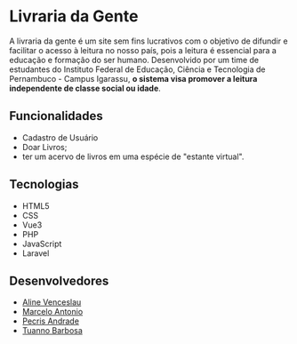# Livraria da Gente

A livraria da gente é um site sem fins lucrativos com o objetivo de difundir e facilitar o acesso à leitura no nosso país, pois a leitura é essencial para a educação e formação do ser humano. Desenvolvido por um time de estudantes do Instituto Federal de Educação, Ciência e Tecnologia de Pernambuco - Campus Igarassu, **o sistema visa promover a leitura independente de classe social ou idade**.

## Funcionalidades

* Cadastro de Usuário
* Doar Livros;
* ter um acervo de livros em uma espécie de "estante virtual".

## Tecnologias 

* HTML5
* CSS 
* Vue3
* PHP
* JavaScript
* Laravel

## Desenvolvedores

 * [Aline Venceslau](https://github.com/alinevenceslau)
 * [Marcelo Antonio](https://github.com/marcelomnzs)
 * [Pecris Andrade](https://github.com/pecrisandrade)
 * [Tuanno Barbosa](https://github.com/Tuanno) 

